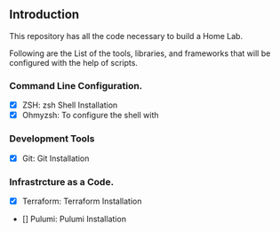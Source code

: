 ## Introduction

This repository has all the code necessary to build a Home Lab. 

Following are the List of the tools, libraries, and frameworks that will be configured with the help of scripts.

### Command Line Configuration.

- [x] ZSH: zsh Shell Installation
- [x] Ohmyzsh: To configure the shell with 

### Development Tools

- [x] Git: Git Installation

### Infrastrcture as a Code.

- [x] Terraform: Terraform Installation
- [] Pulumi: Pulumi Installation

